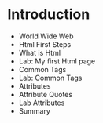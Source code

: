 # Introduction

* World Wide Web
* Html First Steps
* What is Html
* Lab: My first Html page
* Common Tags
* Lab: Common Tags
* Attributes
* Attribute Quotes
* Lab Attributes
* Summary

